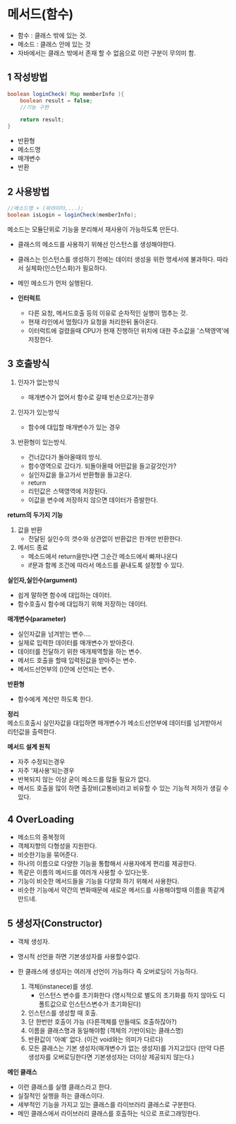 # 메서드(함수)

- 함수 : 클래스 밖에 있는 것.
- 메소드 : 클래스 안에 있는 것
- 자바에서는 클래스 밖에서 존재 할 수 없음으로 이런 구분이 무의미 함.

## 1 작성방법
~~~java
boolean loginCheck( Map memberInfo ){
	boolean result = false;
	//기능 구현

	return result;
}
~~~
- 반환형
- 메소드명
- 매개변수
- 반환

## 2 사용방법
~~~ java
//메소드명 + (파라미터,...);
boolean isLogin = loginCheck(memberInfo);
~~~	
메소드는 모듈단위로 기능을 분리해서 재사용이 가능하도록 만든다.

- 클래스의 메소드를 사용하기 위해선 인스턴스를 생성해야한다.
- 클래스는 인스턴스를 생성하기 전에는 데이터 생성을 위한 명세서에 불과하다. 따라서 실체화(인스턴스화)가 필요하다.
- 메인 메소드가 먼저 실행된다.

- **인터럭트**
	- 다른 요청, 메서드호출 등의 이유로 순차적인 실행이 멈추는 것.
	- 현재 라인에서 멈췄다가 요청을 처리한뒤 돌아온다.
	- 이터럭트에 걸렸을때 CPU가 현재 진행하던 위치에 대한 주소값을 '스택영역'에 저장한다.


## 3 호출방식
1) 인자가 없는방식
	- 매개변수가 없어서 함수로 갈때 빈손으로가는경우

2) 인자가 있는방식
	- 함수에 대입할 매개변수가 있는 경우

3) 반환형이 있는방식.
	- 건너갔다가 돌아올때의 방식.
	- 함수영역으로 갔다가. 되돌아올때 어떤값을 들고갈것인가?
	- 실인자값을 들고가서 반환형을 들고온다.
	- return
	- 리턴값은 스택영역에 저장된다.
	- 이값을 변수에 저장하지 않으면 데이터가 증발한다.


**return의 두가지 기능**
1) 값을 반환
	- 전달된 실인수의 갯수와 상관없이 반환값은 한개만 반환한다.
2) 메서드 종료
	- 메소드에서 return을만나면 그순간 메소드에서 빠져나온다
	- if문과 함께 조건에 따라서 메소드를 끝내도록 설정할 수 있다.

	
**실인자,실인수(argument)**
- 쉽게 말하면 함수에 대입하는 데이터.
- 함수호출시 함수에 대입하기 위해 저장하는 데이터.


**매개변수(parameter)**
- 실인자값을 넘겨받는 변수....
- 실제로 입력한 데이터를 매개변수가 받아준다.
- 데이터를 전달하기 위한 매개체역할을 하는 변수.
- 메서드 호출을 할때 입력된값을 받아주는 변수.
- 메서드선언부의 ()안에 선언되는 변수.


**반환형**
- 함수에게 계산만 하도록 한다.
	

**정리**<br/>
메소드호출시 실인자값을 대입하면 매개변수가 메소드선언부에 데이터를 넘겨받아서 리턴값을 출력한다.


**메서드 설계 원칙**
- 자주 수정되는경우
- 자주 '재사용'되는경우
- 반복되지 않는 이상 굳이 메소드를 많들 필요가 없다.
- 메서드 호출을 많이 하면 출장비(교통비)라고 비유할 수 있는 기능적 저하가 생길 수 있다.




## 4 OverLoading
- 메소드의 중복정의
- 객체지향의 다형성을 지원한다.
- 비슷한기능을 묶어준다.
- 하나의 이름으로 다양한 기능을 통합해서 사용자에게 편리를 제공한다.
- 똑같은 이름의 메서드를 여러개 사용할 수 있다는뜻.
- 기능이 비슷한 메서드들을 기능을 다양화 하기 위해서 사용한다.
- 비슷한 기능에서 약간의 변화때문에 새로운 메서드를 사용해야할때 이름을 똑같게 만드네.


## 5 생성자(Constructor)
- 객체 생성자.
- 명시적 선언을 하면 기본생성자를 사용할수없다.
- 한 클래스에 생성자는 여러개 선언이 가능하다 즉 오버로딩이 가능하다.


	1) 객체(instanece)를 생성.
		- 인스턴스 변수를 초기화한다
		(명시적으로 별도의 초기화를 하지 않아도 디폴트값으로 인스턴스변수가 초기화된다)
	2) 인스턴스를 생성할 때 호출.
	3) 단 한번만 호출이 가능		(다른객체를 만들때도 호출하잖아?)
	4) 이름을 클래스명과 동일해야함 (객체의 기반이되는 클래스명)
	5) 반환값이 '아예' 없다.		(이건 void와는 의미가 다르다)
	6) 모든 클래스는 기본 생성자(매개변수가 없는 생성자)를 가지고있다
	(만약 다른 생성자를 오버로딩한다면 기본생성자는 더이상 제공되지 않는다.)



**메인 클래스**
- 이런 클래스를 실행 클래스라고 한다.
- 실질적인 실행을 하는 클래스이다.
- 세부적인 기능을 가지고 있는 클래스를 라이브러리 클래스로 구분한다.
- 메인 클래스에서 라이브러리 클래스를 호출하는 식으로 프로그래밍한다.